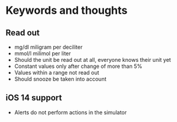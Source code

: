 # Keywords and thoughts

## Read out
- mg/dl miligram per deciliter
- mmol/l milimol per liter
- Should the unit be read out at all, everyone knows their unit yet
- Constant values only after change of more than 5%
- Values within a range not read out
- Should snooze be taken into account

## iOS 14 support
- Alerts do not perform actions in the simulator
